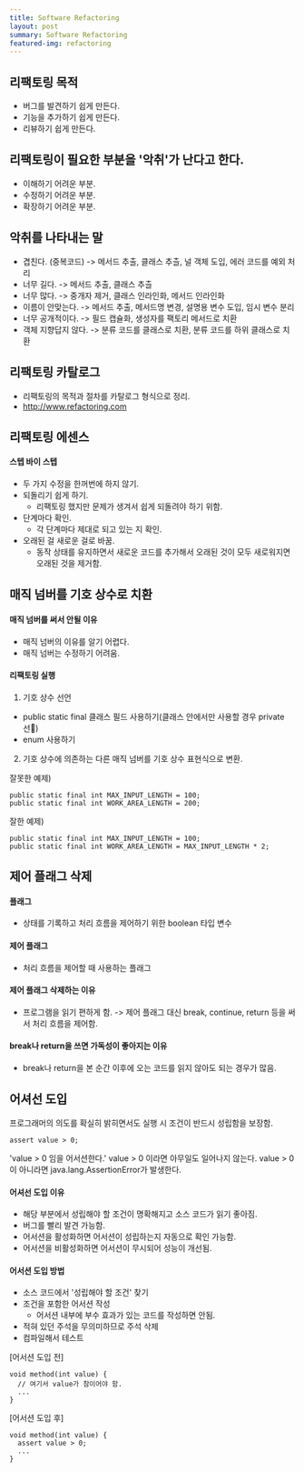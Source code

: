 ```yaml
---
title: Software Refactoring
layout: post
summary: Software Refactoring
featured-img: refactoring
---
```

## 리팩토링 목적

- 버그를 발견하기 쉽게 만든다.
- 기능을 추가하기 쉽게 만든다.
- 리뷰하기 쉽게 만든다.

## 리팩토링이 필요한 부분을 '악취'가 난다고 한다.

- 이해하기 어려운 부분.
- 수정하기 어려운 부분.
- 확장하기 어려운 부분.

## 악취를 나타내는 말

- 겹친다. (중복코드) -> 메서드 추출, 클래스 추츨, 널 객체 도입, 에러 코드를 예외 처리
- 너무 길다. -> 메서드 추출, 클래스 추츨
- 너무 많다. -> 중개자 제거, 클래스 인라인화, 메서드 인라인화
- 이름이 안맞는다. -> 메서드 추출, 메서드명 변경, 설명용 변수 도입, 임시 변수 분리
- 너무 공개적이다. -> 필드 캡슐화, 생성자를 팩토리 메서드로 치환
- 객체 지향답지 않다. -> 분류 코드를 클래스로 치환, 분류 코드를 하위 클래스로 치환

## 리팩토링 카탈로그
- 리팩토링의 목적과 절차를 카탈로그 형식으로 정리.
- <http://www.refactoring.com>

## 리팩토링 에센스
#### 스텝 바이 스텝
  - 두 가지 수정을 한꺼번에 하지 않기.
- 되돌리기 쉽게 하기.
  - 리팩토링 했지만 문제가 생겨서 쉽게 되돌려야 하기 위함.
- 단계마다 확인.
  - 각 단계마다 제대로 되고 있는 지 확인.
- 오래된 걸 새로운 걸로 바꿈.
  - 동작 상태를 유지하면서 새로운 코드를 추가해서 오래된 것이 모두 새로워지면 오래된 것을 제거함.


## 매직 넘버를 기호 상수로 치환

#### 매직 넘버를 써서 안될 이유
- 매직 넘버의 이유를 알기 어렵다.
- 매직 넘버는 수정하기 어려움.

#### 리팩토링 실행
1. 기호 상수 선언
- public static final 클래스 필드 사용하기(클래스 안에서만 사용할 경우 private 선)
- enum 사용하기
2. 기호 상수에 의존하는 다른 매직 넘버를 기호 상수 표현식으로 변환.

잘못한 예제)
~~~
public static final int MAX_INPUT_LENGTH = 100;
public static final int WORK_AREA_LENGTH = 200;
~~~

잘한 예제)
~~~
public static final int MAX_INPUT_LENGTH = 100;
public static final int WORK_AREA_LENGTH = MAX_INPUT_LENGTH * 2;
~~~

## 제어 플래그 삭제
#### 플래그
- 상태를 기록하고 처리 흐름을 제어하기 위한 boolean 타입 변수
#### 제어 플래그
- 처리 흐름을 제어할 때 사용하는 플래그

#### 제어 플래그 삭제하는 이유
- 프로그램을 읽기 편하게 함.
-> 제어 플래그 대신 break, continue, return 등을 써서 처리 흐름을 제어함.

#### break나 return을 쓰면 가독성이 좋아지는 이유
- break나 return을 본 순간 이후에 오는 코드를 읽지 않아도 되는 경우가 많음.

## 어셔선 도입
프로그래머의 의도를 확실히 밝히면서도 실행 시 조건이 반드시 성립함을 보장함.
~~~
assert value > 0;
~~~
'value > 0 임을 어서션한다.'
value > 0 이라면 아무일도 일어나지 않는다.
value > 0 이 아니라면 java.lang.AssertionError가 발생한다.

#### 어셔선 도입 이유
- 해당 부분에서 성립해야 할 조건이 명확해지고 소스 코드가 읽기 좋아짐.
- 버그를 빨리 발견 가능함.
- 어서션을 활성화하면 어서션이 성립하는지 자동으로 확인 가능함.
- 어서션을 비활성화하면 어서션이 무시되어 성능이 개선됨.

#### 어서션 도입 방법
- 소스 코드에서 '성립해야 할 조건' 찾기
- 조건을 포함한 어서션 작성
  - 어서션 내부에 부수 효과가 있는 코드를 작성하면 안됨.
- 적혀 있던 주석을 무의미하므로 주석 삭제
- 컴파일해서 테스트

[어서션 도입 전]

~~~
void method(int value) {
  // 여기서 value가 참이어야 함.
  ...
}
~~~

[어서션 도입 후]

~~~
void method(int value) {
  assert value > 0;
  ...
}
~~~
